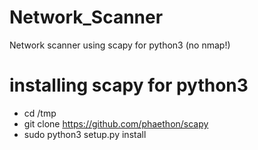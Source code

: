 # Network_Scanner
Network scanner using scapy for python3 (no nmap!)

# installing scapy for python3 
* cd /tmp
* git clone https://github.com/phaethon/scapy
* sudo python3 setup.py install
